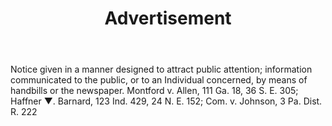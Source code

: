 ---
title: Advertisement
letter: A
permalink: "/definitions/advertisement.html"
body: Notice given in a manner designed to attract public attention; information communicated
  to the public, or to an Individual concerned, by means of handbills or the newspaper.
  Montford v. Allen, 111 Ga. 18, 36 S. E. 305; Haffner ▼. Barnard, 123 Ind. 429, 24
  N. E. 152; Com. v. Johnson, 3 Pa. Dist. R. 222
published_at: '2018-07-07'
source: Black's Law Dictionary
layout: post
---